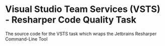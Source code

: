 # Visual Studio Team Services (VSTS) - Resharper Code Quality Task

The source code for the VSTS task which wraps the Jetbrains Resharper Command-Line Tool